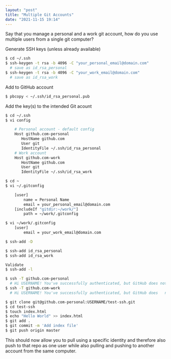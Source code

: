 ```yaml
---
layout: "post"
title: "Multiple Git Accounts"
date: "2021-11-15 19:14"
---
```

Say that you manage a personal and a work git account, how do you use multiple users from a single git computer?

Generate SSH keys (unless already available)

```bash
$ cd ~/.ssh
$ ssh-keygen -t rsa -b 4096 -C "your_personal_email@domain.com"
  # save as id_rsa_personal
$ ssh-keygen -t rsa -b 4096 -C "your_work_email@domain.com"
  # save as id_rsa_work
```

Add to GitHub account

```bash
$ pbcopy < ~/.ssh/id_rsa_personal.pub
```

Add the key(s) to the intended Git acount

```bash
$ cd ~/.ssh
$ vi config

    # Personal account - default config
    Host github.com-personal
       HostName github.com
       User git
       IdentityFile ~/.ssh/id_rsa_personal
    # Work account
    Host github.com-work
       HostName github.com
       User git
       IdentityFile ~/.ssh/id_rsa_work

$ cd ~
$ vi ~/.gitconfig

    [user]
        name = Personal Name
        email = your_personal_email@domain.com
    [includeIf "gitdir:~/work/"]
        path = ~/work/.gitconfig

$ vi ~/work/.gitconfig
	[user]
	    email = your_work_email@domain.com

$ ssh-add -D

$ ssh-add id_rsa_personal
$ ssh-add id_rsa_work

Validate
$ ssh-add -l

$ ssh -T github.com-personal
  # Hi USERNAME! You've successfully authenticated, but GitHub does not provide shell access.
$ ssh -T github.com-work
  # Hi USERNAME! You've successfully authenticated, but GitHub does   not provide shell access.

$ git clone git@github.com-personal:USERNAME/test-ssh.git 
$ cd test-ssh
$ touch index.html
$ echo "Hello World" >> index.html
$ git add .
$ git commit -m 'Add index file'
$ git push origin master
```

This should now allow you to pull using a specific identity and therefore also push to that repo as one user while also pulling and pushing to another account from the same computer.